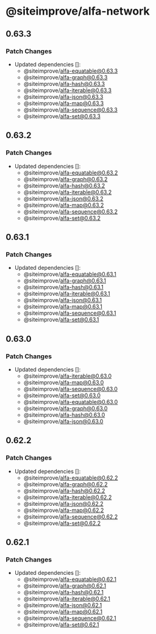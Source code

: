 # @siteimprove/alfa-network

## 0.63.3

### Patch Changes

- Updated dependencies []:
  - @siteimprove/alfa-equatable@0.63.3
  - @siteimprove/alfa-graph@0.63.3
  - @siteimprove/alfa-hash@0.63.3
  - @siteimprove/alfa-iterable@0.63.3
  - @siteimprove/alfa-json@0.63.3
  - @siteimprove/alfa-map@0.63.3
  - @siteimprove/alfa-sequence@0.63.3
  - @siteimprove/alfa-set@0.63.3

## 0.63.2

### Patch Changes

- Updated dependencies []:
  - @siteimprove/alfa-equatable@0.63.2
  - @siteimprove/alfa-graph@0.63.2
  - @siteimprove/alfa-hash@0.63.2
  - @siteimprove/alfa-iterable@0.63.2
  - @siteimprove/alfa-json@0.63.2
  - @siteimprove/alfa-map@0.63.2
  - @siteimprove/alfa-sequence@0.63.2
  - @siteimprove/alfa-set@0.63.2

## 0.63.1

### Patch Changes

- Updated dependencies []:
  - @siteimprove/alfa-equatable@0.63.1
  - @siteimprove/alfa-graph@0.63.1
  - @siteimprove/alfa-hash@0.63.1
  - @siteimprove/alfa-iterable@0.63.1
  - @siteimprove/alfa-json@0.63.1
  - @siteimprove/alfa-map@0.63.1
  - @siteimprove/alfa-sequence@0.63.1
  - @siteimprove/alfa-set@0.63.1

## 0.63.0

### Patch Changes

- Updated dependencies []:
  - @siteimprove/alfa-iterable@0.63.0
  - @siteimprove/alfa-map@0.63.0
  - @siteimprove/alfa-sequence@0.63.0
  - @siteimprove/alfa-set@0.63.0
  - @siteimprove/alfa-equatable@0.63.0
  - @siteimprove/alfa-graph@0.63.0
  - @siteimprove/alfa-hash@0.63.0
  - @siteimprove/alfa-json@0.63.0

## 0.62.2

### Patch Changes

- Updated dependencies []:
  - @siteimprove/alfa-equatable@0.62.2
  - @siteimprove/alfa-graph@0.62.2
  - @siteimprove/alfa-hash@0.62.2
  - @siteimprove/alfa-iterable@0.62.2
  - @siteimprove/alfa-json@0.62.2
  - @siteimprove/alfa-map@0.62.2
  - @siteimprove/alfa-sequence@0.62.2
  - @siteimprove/alfa-set@0.62.2

## 0.62.1

### Patch Changes

- Updated dependencies []:
  - @siteimprove/alfa-equatable@0.62.1
  - @siteimprove/alfa-graph@0.62.1
  - @siteimprove/alfa-hash@0.62.1
  - @siteimprove/alfa-iterable@0.62.1
  - @siteimprove/alfa-json@0.62.1
  - @siteimprove/alfa-map@0.62.1
  - @siteimprove/alfa-sequence@0.62.1
  - @siteimprove/alfa-set@0.62.1
